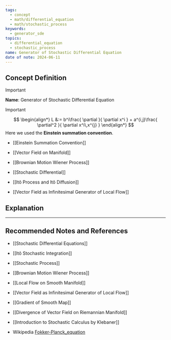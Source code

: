 ```yaml
---
tags:
  - concept
  - math/differential_equation
  - math/stochastic_process
keywords:
  - generator_sde
topics:
  - differential_equation
  - stochastic_process
name: Generator of Stochastic Differential Equation
date of note: 2024-06-11
---
```


## Concept Definition

>[!important]
>**Name**: Generator of Stochastic Differential Equation



>[!important]
>$$
>\begin{align*}
>L &:=  b^i\frac{ \partial  }{ \partial x^i } + a^{i,j}\frac{ \partial^2  }{ \partial x^i\,x^{j} }
>\end{align*} 
>$$
>Here we used the **Einstein summation convention**.

- [[Einstein Summation Convention]]
- [[Vector Field on Manifold]]


- [[Brownian Motion Wiener Process]]
- [[Stochastic Differential]]
- [[Itô Process and Itô Diffusion]]
- [[Vector Field as Infinitesimal Generator of Local Flow]]


## Explanation





-----------
##  Recommended Notes and References


- [[Stochastic Differential Equations]]

- [[Itô Stochastic Integration]]
- [[Stochastic Process]]
- [[Brownian Motion Wiener Process]]

- [[Local Flow on Smooth Manifold]]
- [[Vector Field as Infinitesimal Generator of Local Flow]]

- [[Gradient of Smooth Map]]
- [[Divergence of Vector Field on Riemannian Manifold]]


- [[Introduction to Stochastic Calculus by Klebaner]]
- Wikipedia [Fokker-Planck_equation](https://en.wikipedia.org/wiki/Fokker%E2%80%93Planck_equation)